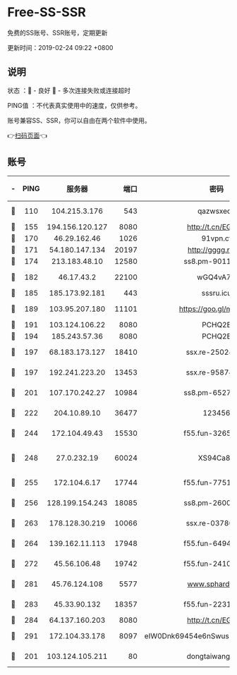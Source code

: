 # Free-SS-SSR

免费的SS账号、SSR账号，定期更新

更新时间：2019-02-24 09:22 +0800

## 说明

状态     ：🙂 - 良好 🙁 - 多次连接失败或连接超时

PING值   ：不代表真实使用中的速度，仅供参考。

账号兼容SS、SSR，你可以自由在两个软件中使用。

👉[扫码页面](https://liesauer.github.io/free-ss-ssr.github.io/)👈

## 账号

|-|PING|服务器|端口|密码|加密方式|区域|
|:----:|:----:|:-----:|-----:|:----:|:----:|:----:|
|🙂|110|104.215.3.176|543|qazwsxedc|aes-256-gcm|JP|
|🙂|155|194.156.120.127|8080|http://t.cn/EGJIyrl|rc4-md5|RU|
|🙂|170|46.29.162.46|1026|91vpn.cf|rc4-md5|RU|
|🙂|171|54.180.147.134|20197|http://gggg.rocks|chacha20|KR|
|🙂|174|213.183.48.10|12580|ss8.pm-90110063|rc4-md5|RU|
|🙂|182|46.17.43.2|22100|wGQ4vA7D|aes-256-gcm|RU|
|🙂|185|185.173.92.181|443|sssru.icu|rc4-md5|RU|
|🙂|189|103.95.207.180|11101|https://goo.gl/m1zu1p|chacha20-ietf|CN|
|🙂|191|103.124.106.22|8080|PCHQ2E|rc4-md5|US|
|🙂|194|185.243.57.36|8080|PCHQ2E|rc4-md5|US|
|🙂|197|68.183.173.127|18410|ssx.re-25024639|aes-256-cfb|US|
|🙂|197|192.241.223.20|13453|ssx.re-95874126|aes-256-cfb|US|
|🙂|201|107.170.242.27|10984|ss8.pm-65278892|aes-256-cfb|US|
|🙂|222|204.10.89.10|36477|123456|aes-256-cfb|US|
|🙂|244|172.104.49.43|15530|f55.fun-32654062|aes-256-cfb|SG|
|🙂|248|27.0.232.19|60024|XS94Ca8K|xchacha20-ietf-poly1305|HK|
|🙂|255|172.104.6.17|17744|f55.fun-77515486|aes-256-cfb|US|
|🙂|256|128.199.154.243|18085|ss8.pm-26006115|aes-256-cfb|SG|
|🙂|263|178.128.30.219|10066|ssx.re-03786233|aes-256-cfb|SG|
|🙂|264|139.162.11.113|17948|f55.fun-64941452|aes-256-cfb|SG|
|🙂|272|45.56.106.48|19742|f55.fun-24105973|aes-256-cfb|US|
|🙂|281|45.76.124.108|5577|www.sphard.com|aes-256-cfb|AU|
|🙂|283|45.33.90.132|18357|f55.fun-22315113|aes-256-cfb|US|
|🙂|284|64.137.160.203|8080|http://t.cn/EGJIyrl|rc4-md5|CA|
|🙂|291|172.104.33.178|8097|eIW0Dnk69454e6nSwuspv9DmS201tQ0D|aes-256-cfb|SG|
|🙁|201|103.124.105.211|80|dongtaiwang.com|aes-256-cfb|US|
